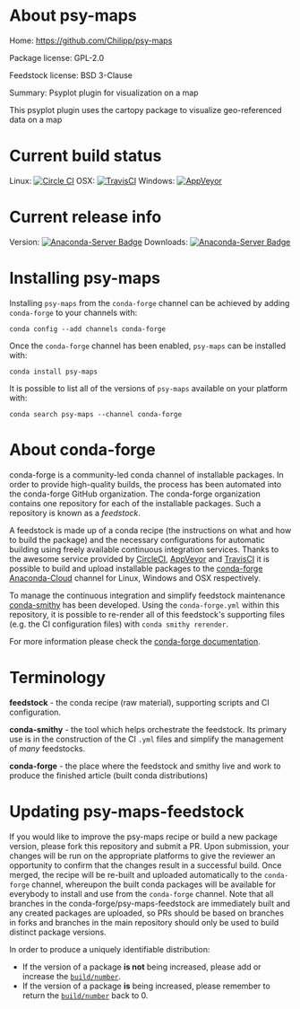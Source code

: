 About psy-maps
==============

Home: https://github.com/Chilipp/psy-maps

Package license: GPL-2.0

Feedstock license: BSD 3-Clause

Summary: Psyplot plugin for visualization on a map

This psyplot plugin uses the cartopy package to visualize geo-referenced
data on a map


Current build status
====================

Linux: [![Circle CI](https://circleci.com/gh/conda-forge/psy-maps-feedstock.svg?style=shield)](https://circleci.com/gh/conda-forge/psy-maps-feedstock)
OSX: [![TravisCI](https://travis-ci.org/conda-forge/psy-maps-feedstock.svg?branch=master)](https://travis-ci.org/conda-forge/psy-maps-feedstock)
Windows: [![AppVeyor](https://ci.appveyor.com/api/projects/status/github/conda-forge/psy-maps-feedstock?svg=True)](https://ci.appveyor.com/project/conda-forge/psy-maps-feedstock/branch/master)

Current release info
====================
Version: [![Anaconda-Server Badge](https://anaconda.org/conda-forge/psy-maps/badges/version.svg)](https://anaconda.org/conda-forge/psy-maps)
Downloads: [![Anaconda-Server Badge](https://anaconda.org/conda-forge/psy-maps/badges/downloads.svg)](https://anaconda.org/conda-forge/psy-maps)

Installing psy-maps
===================

Installing `psy-maps` from the `conda-forge` channel can be achieved by adding `conda-forge` to your channels with:

```
conda config --add channels conda-forge
```

Once the `conda-forge` channel has been enabled, `psy-maps` can be installed with:

```
conda install psy-maps
```

It is possible to list all of the versions of `psy-maps` available on your platform with:

```
conda search psy-maps --channel conda-forge
```


About conda-forge
=================

conda-forge is a community-led conda channel of installable packages.
In order to provide high-quality builds, the process has been automated into the
conda-forge GitHub organization. The conda-forge organization contains one repository
for each of the installable packages. Such a repository is known as a *feedstock*.

A feedstock is made up of a conda recipe (the instructions on what and how to build
the package) and the necessary configurations for automatic building using freely
available continuous integration services. Thanks to the awesome service provided by
[CircleCI](https://circleci.com/), [AppVeyor](http://www.appveyor.com/)
and [TravisCI](https://travis-ci.org/) it is possible to build and upload installable
packages to the [conda-forge](https://anaconda.org/conda-forge)
[Anaconda-Cloud](http://docs.anaconda.org/) channel for Linux, Windows and OSX respectively.

To manage the continuous integration and simplify feedstock maintenance
[conda-smithy](http://github.com/conda-forge/conda-smithy) has been developed.
Using the ``conda-forge.yml`` within this repository, it is possible to re-render all of
this feedstock's supporting files (e.g. the CI configuration files) with ``conda smithy rerender``.

For more information please check the [conda-forge documentation](https://conda-forge.org/docs/).

Terminology
===========

**feedstock** - the conda recipe (raw material), supporting scripts and CI configuration.

**conda-smithy** - the tool which helps orchestrate the feedstock.
                   Its primary use is in the construction of the CI ``.yml`` files
                   and simplify the management of *many* feedstocks.

**conda-forge** - the place where the feedstock and smithy live and work to
                  produce the finished article (built conda distributions)


Updating psy-maps-feedstock
===========================

If you would like to improve the psy-maps recipe or build a new
package version, please fork this repository and submit a PR. Upon submission,
your changes will be run on the appropriate platforms to give the reviewer an
opportunity to confirm that the changes result in a successful build. Once
merged, the recipe will be re-built and uploaded automatically to the
`conda-forge` channel, whereupon the built conda packages will be available for
everybody to install and use from the `conda-forge` channel.
Note that all branches in the conda-forge/psy-maps-feedstock are
immediately built and any created packages are uploaded, so PRs should be based
on branches in forks and branches in the main repository should only be used to
build distinct package versions.

In order to produce a uniquely identifiable distribution:
 * If the version of a package **is not** being increased, please add or increase
   the [``build/number``](http://conda.pydata.org/docs/building/meta-yaml.html#build-number-and-string).
 * If the version of a package **is** being increased, please remember to return
   the [``build/number``](http://conda.pydata.org/docs/building/meta-yaml.html#build-number-and-string)
   back to 0.